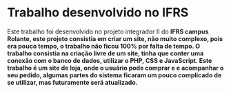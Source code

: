 # Trabalho desenvolvido no IFRS
Este trabalho foi desenvolvido no projeto integrador II do <b>IFRS campus Rolante<b>, este projeto consistia em criar um site, não muito complexo, pois era pouco tempo, o trabalho não ficou 100% por falta de tempo. O trabalho consistia na criação livre de um site, tinha que conter uma conexão com o banco de dados, utilizar o PHP, CSS e JavaScript.
  Este trabalho é um site de loja, onde o usuário pode comprar e e acompanhar o seu pedido, algumas partes do sistema ficaram um pouco complicado de se utilizar, mas futuramente será atualizado.
